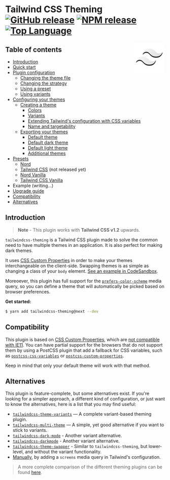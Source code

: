 # Tailwind CSS Theming [![GitHub release](https://img.shields.io/github/v/release/hawezo/tailwindcss-theming?include_prereleases&style=flat-square)](https://github.com/hawezo/tailwindcss-theming/releases) [![NPM release](https://img.shields.io/npm/v/tailwindcss-theming/next?style=flat-square)](https://npmjs.com/package/tailwindcss-theming) [![Top Language](https://img.shields.io/github/languages/top/hawezo/tailwindcss-theming?style=flat-square)]()

[<img src="logo.svg" align="right" width="100">]()

## Table of contents

- [Introduction](#introduction)
- [Quick start](docs/quick-start.md)
- [Plugin configuration](docs/configuration.md)
  - [Changing the theme file](docs/configuration.md#changing-the-theme-file)
  - [Changing the strategy](docs/configuration.md#changing-the-strategy)
  - [Using a preset](docs/configuration.md#using-a-preset)
  - [Using variants](docs/configuration.md#using-variants)
- [Configuring your themes](docs/themes.md#configuring-your-themes)
  - [Creating a theme](docs/themes.md#creating-a-theme)
    - [Colors](docs/themes.md#colors)
    - [Variants](docs/themes.md#variants)
    - [Extending Tailwind's configuration with CSS variables](docs/themes.md#extending-tailwinds-configuration-with-css-variables)
    - [Name and targetability](docs/themes.md#name-and-targetability)
  - [Exporting your themes](docs/themes.md#exporting-your-themes)
    - [Default theme](docs/themes.md#default-theme)
    - [Default dark theme](docs/themes.md#default-dark-theme)
    - [Default light theme](docs/themes.md#default-light-theme)
    - [Additional themes](docs/themes.md#additional-themes)
- [Presets](docs/presets.md#introduction)
  - [Nord](docs/presets.md#nord)
  - [Tailwind CSS](docs/presets.md#tailwind-css) (not released yet)
  - [Nord Vanilla](docs/presets.md#nord-vanilla)
  - [Tailwind CSS Vanilla](docs/presets.md#tailwind-css-vanilla)
- Example (writing...)
- [Upgrade guide](docs/upgrading.md)
- [Compatibility](#compatibility)
- [Alternatives](#alternatives)

## Introduction

> **Note** - This plugin works with **Tailwind CSS v1.2** upwards.

`tailwindcss-theming` is a Tailwind CSS plugin made to solve the common need to have multiple themes in an application. It is also perfect for making dark themes.

It uses [CSS Custom Properties](https://developer.mozilla.org/en-US/docs/Web/CSS/--*) in order to make your themes interchangeable on the client-side. Swapping themes is as simple as changing a class of your `body` element. [See an example in CodeSandbox](https://codesandbox.io/s/tailwind-css-theming-m2i1g).

Moreoever, this plugin has full support for the [`prefers-color-scheme`](https://developer.mozilla.org/fr/docs/Web/CSS/@media/prefers-color-scheme) media query, so you can define a theme that will automatically be picked based on browser preferences.

**Get started:**

```bash
$ yarn add tailwindcss-theming@next --dev
```

## Compatibility

This plugin is based on [CSS Custom Properties](https://developer.mozilla.org/en-US/docs/Web/CSS/--*), which are [not compatible with IE11](https://caniuse.com/#feat=css-variables). You can have partial support for the browsers that do not support them by using a PostCSS plugin that add a fallback for CSS variables, such as [`postcss-css-variables`](https://github.com/MadLittleMods/postcss-css-variables) or [`postcss-custom-properties`](https://github.com/postcss/postcss-custom-properties).

Keep in mind that only your default theme will work with that method.

## Alternatives

This plugin is feature-complete, but some alternatives exist. If you're looking for a simpler approach, a different kind of configuration, or just want to know the alternatives, here is a list that you may find useful:

- [`tailwindcss-theme-variants`](https://github.com/JakeNavith/tailwindcss-theme-variants) — A complete variant-based theming plugin.
- [`tailwindcss-multi-theme`](https://github.com/estevanmaito/tailwindcss-multi-theme) — A simple, yet good alternative if you want to stick to variants.
- [`tailwindcss-dark-mode`](https://github.com/ChanceArthur/tailwindcss-dark-mode) - Another variant alternative.
- [`tailwindcss-darkmode`](https://github.com/danestves/tailwindcss-darkmode) - Another variant alternative.
- [`tailwindcss-theme-swapper`](https://github.com/crswll/tailwindcss-theme-swapper) - Similar to `tailwindcss-theming`, but lower-level, and without the variant functionality.
- [Manually](https://tailwindcss.com/docs/breakpoints/#dark-mode), by adding a `screens` media query in Tailwind's configuration.

> A more complete comparison of the different theming plugins can be found [here](https://github.com/JakeNavith/tailwindcss-theme-variants/blob/main/README.md#alternatives).
